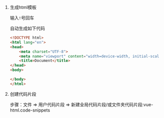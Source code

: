 1. 生成html模板

   输入`!`号回车

   自动生成如下代码

   ``` html
   <!DOCTYPE html>
   <html lang="en">
   <head>
       <meta charset="UTF-8">
       <meta name="viewport" content="width=device-width, initial-scale=1.0">
       <title>Document</title>
   </head>
   <body>
       
   </body>
   </html>
   ```

2. 创建代码片段

   步骤：文件 => 用户代码片段 => 新建全局代码片段/或文件夹代码片段:vue-html.code-snippets